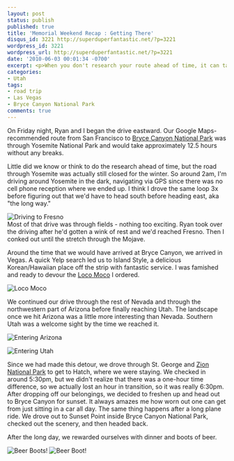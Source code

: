 ```yaml
---
layout: post
status: publish
published: true
title: 'Memorial Weekend Recap : Getting There'
disqus_id: 3221 http://superduperfantastic.net/?p=3221
wordpress_id: 3221
wordpress_url: http://superduperfantastic.net/?p=3221
date: '2010-06-03 00:01:34 -0700'
excerpt: <p>When you don't research your route ahead of time, it can take quite a bit of time longer. Turns out our shortcut through Yosemite was not going to happen.</p>
categories:
- Utah
tags:
- road trip
- Las Vegas
- Bryce Canyon National Park
comments: true
---
```

On Friday night, Ryan and I began the drive eastward. Our Google Maps-recommended route from San Francisco to [Bryce Canyon National Park](http://www.flickr.com/photos/suki/sets/72157624193218854/) was through Yosemite National Park and would take approximately 12.5 hours without any breaks.

Little did we know or think to do the research ahead of time, but the road through Yosemite was actually still closed for the winter. So around 2am, I'm driving around Yosemite in the dark, navigating via GPS since there was no cell phone reception where we ended up. I think I drove the same loop 3x before figuring out that we'd have to head south before heading east, aka "the long way."

![](http://farm2.static.flickr.com/1304/4665581298_8ee3704685_b.jpg "Driving to Fresno")  
Most of that drive was through fields - nothing too exciting. Ryan took over the driving after he'd gotten a wink of rest and we'd reached Fresno. Then I conked out until the stretch through the Mojave.

Around the time that we would have arrived at Bryce Canyon, we arrived in Vegas. A quick Yelp search led us to Island Style, a delicious Korean/Hawaiian place off the strip with fantastic service. I was famished and ready to devour the [Loco Moco](http://en.wikipedia.org/wiki/Loco_Moco) I ordered.

![](http://farm5.static.flickr.com/4047/4664957767_f3a6106cb4_b.jpg "Loco Moco")

We continued our drive through the rest of Nevada and through the northwestern part of Arizona before finally reaching Utah. The landscape once we hit Arizona was a little more interesting than Nevada. Southern Utah was a welcome sight by the time we reached it.

![](http://farm2.static.flickr.com/1278/4665582852_66970873d1_b.jpg "Entering Arizona")

![](http://farm5.static.flickr.com/4053/4665584060_769d30ed34_b.jpg "Entering Utah")

Since we had made this detour, we drove through St. George and [Zion National Park](http://www.flickr.com/photos/suki/sets/72157624193615444/) to get to Hatch, where we were staying. We checked in around 5:30pm, but we didn't realize that there was a one-hour time difference, so we actually lost an hour in transition, so it was really 6:30pm. After dropping off our belongings, we decided to freshen up and head out to Bryce Canyon for sunset. It always amazes me how worn out one can get from just sitting in a car all day. The same thing happens after a long plane ride. We drove out to Sunset Point inside Bryce Canyon National Park, checked out the scenery, and then headed back.

After the long day, we rewarded ourselves with dinner and boots of beer.

![](http://farm5.static.flickr.com/4053/4656409982_05052f6482_n.jpg "Beer Boots!") ![](http://farm5.static.flickr.com/4069/4656410248_3e6efa5955_n.jpg "Beer Boot!")
